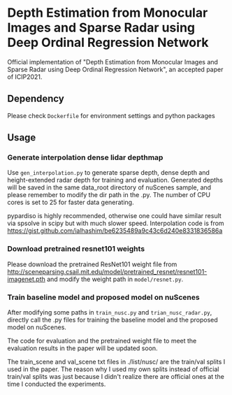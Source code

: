 # Depth Estimation from Monocular Images and Sparse Radar using Deep Ordinal Regression Network

Official implementation of "Depth Estimation from Monocular Images and Sparse Radar using Deep Ordinal Regression Network", an accepted paper of ICIP2021.



## Dependency

Please check `Dockerfile` for environment settings and python packages


## Usage

### Generate interpolation dense lidar depthmap

Use `gen_interpolation.py` to generate sparse depth, dense depth and height-extended radar depth for training and evaluation. Generated depths will be saved in the same data_root directory of nuScenes sample, and please remember to modify the dir path in the .py. The number of CPU cores is set to 25 for faster data generating. 

pypardiso is highly recommended, otherwise one could have similar result via spsolve in scipy but with much slower speed.
Interpolation code is from https://gist.github.com/ialhashim/be6235489a9c43c6d240e8331836586a 

### Download pretrained resnet101 weights

Please download the pretrained ResNet101 weight file from http://sceneparsing.csail.mit.edu/model/pretrained_resnet/resnet101-imagenet.pth and modify the weight path in `model/resnet.py`.

### Train baseline model and proposed model on nuScenes

After modifying some paths in `train_nusc.py` and `trian_nusc_radar.py`, directly call the .py files for training the baseline model and the proposed model on nuScenes.

The code for evaluation and the pretrained weight file to meet the evaluation results in the paper will be updated soon.

The train_scene and val_scene txt files in ./list/nusc/ are the train/val splits I used in the paper. The reason why I used my own splits instead of official train/val splits was just because I didn't realize there are official ones at the time I conducted the experiments.


